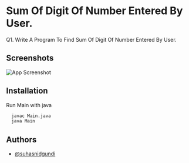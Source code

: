 
# Sum Of Digit Of Number Entered By User. 
Q1. Write A Program To Find Sum Of Digit Of Number Entered By User. 

## Screenshots

![App Screenshot](https://suhasnidgundi.suveesoft.in/images/11.png)


## Installation

Run Main with java

```bash
  javac Main.java
  java Main
```


## Authors

- [@suhasnidgundi](https://github.com/suhasnidgundi7)

